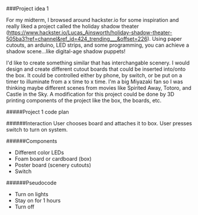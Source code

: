 ###Project idea 1

For my midterm, I browsed around hackster.io for some inspiration and really liked a project called the holiday shadow theater (https://www.hackster.io/Lucas_Ainsworth/holiday-shadow-theater-505ba3?ref=channel&ref_id=424_trending___&offset=226). Using paper cutouts, an arduino, LED strips, and some programming, you can achieve a shadow scene...like digital-age shadow puppets!

I'd like to create something similar that has interchangable scenery. I would design and create different cutout boards that could be inserted into/onto the box. It could be controlled either by phone, by switch, or be put on a timer to illuminate from a x time to x time. I'm a big Miyazaki fan so I was thinking maybe different scenes from movies like Spirited Away, Totoro, and Castle in the Sky. A modification for this project could be done by 3D printing components of the project like the box, the boards, etc. 

#####Project 1 code plan

######Interaction
User chooses board and attaches it to box. User presses switch to turn on system.

######Components
* Different color LEDs
* Foam board or cardboard (box)
* Poster board (scenery cutouts)
* Switch

######Pseudocode
* Turn on lights
* Stay on for 1 hours
* Turn off 
